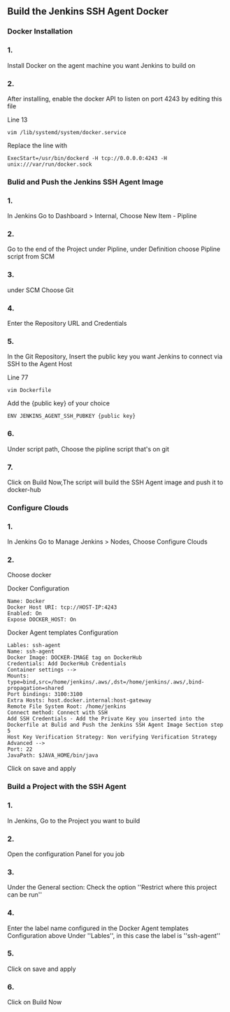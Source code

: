 ## Build the Jenkins SSH Agent Docker

### Docker Installation

### 1.
Install Docker on the agent machine you want Jenkins to build on

### 2.
After installing, enable the docker API to listen on port 4243 by editing this file

Line 13
```
vim /lib/systemd/system/docker.service
```

Replace the line with

```
ExecStart=/usr/bin/dockerd -H tcp://0.0.0.0:4243 -H unix:///var/run/docker.sock
```

### Bulid and Push the Jenkins SSH Agent Image

### 1.
In Jenkins Go to Dashboard > Internal, Choose New Item - Pipline

### 2.
Go to the end of the Project under Pipline, under Definition choose Pipline script from SCM

### 3.
under SCM Choose Git

### 4.
Enter the Repository URL and Credentials

### 5. 
In the Git Repository, Insert the public key you want Jenkins to connect via SSH to the Agent Host 

Line 77
```
vim Dockerfile
```
Add the {public key} of your choice
```
ENV JENKINS_AGENT_SSH_PUBKEY {public key}
```

### 6.
Under script path, Choose the pipline script that's on git

### 7.
Click on Build Now,The script will build the SSH Agent image and push it to docker-hub

### Configure Clouds

### 1.
In Jenkins Go to Manage Jenkins > Nodes, Choose Configure Clouds

### 2.
Choose docker

Docker Configuration

```
Name: Docker
Docker Host URI: tcp://HOST-IP:4243
Enabled: On
Expose DOCKER_HOST: On
```
Docker Agent templates Configuration

```
Lables: ssh-agent
Name: ssh-agent
Docker Image: DOCKER-IMAGE tag on DockerHub
Credentials: Add DockerHub Credentials
Container settings -->
Mounts: type=bind,src=/home/jenkins/.aws/,dst=/home/jenkins/.aws/,bind-propagation=shared
Port bindings: 3100:3100
Extra Hosts: host.docker.internal:host-gateway
Remote File System Root: /home/jenkins
Connect method: Connect with SSH
Add SSH Credentials - Add the Private Key you inserted into the Dockerfile at Bulid and Push the Jenkins SSH Agent Image Section step 5 
Host Key Verification Strategy: Non verifying Verification Strategy
Advanced -->
Port: 22
JavaPath: $JAVA_HOME/bin/java
```

Click on save and apply

### Build a Project with the SSH Agent

### 1.
In Jenkins, Go to the Project you want to build

### 2.
Open the configuration Panel for you job

### 3.
Under the General section: Check the option ''Restrict where this project can be run''

### 4.
Enter the label name configured in the Docker Agent templates Configuration above Under ''Lables'', in this case the label is ''ssh-agent''

### 5.
Click on save and apply

### 6.
Click on Build Now
